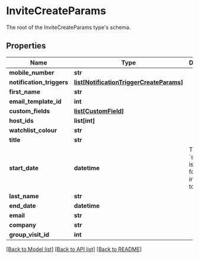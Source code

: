 # InviteCreateParams

The root of the InviteCreateParams type's schema.
## Properties
Name | Type | Description | Notes
------------ | ------------- | ------------- | -------------
**mobile_number** | **str** |  | [optional] 
**notification_triggers** | [**list[NotificationTriggerCreateParams]**](NotificationTriggerCreateParams.md) |  | [optional] 
**first_name** | **str** |  | 
**email_template_id** | **int** |  | [optional] 
**custom_fields** | [**list[CustomField]**](CustomField.md) |  | [optional] 
**host_ids** | **list[int]** |  | [optional] 
**watchlist_colour** | **str** |  | [optional] 
**title** | **str** |  | [optional] 
**start_date** | **datetime** | The &#x60;start_date&#x60; is required for invitations to lobbies | [optional] 
**last_name** | **str** |  | 
**end_date** | **datetime** |  | [optional] 
**email** | **str** |  | 
**company** | **str** |  | [optional] 
**group_visit_id** | **int** |  | [optional] 

[[Back to Model list]](../README.md#documentation-for-models) [[Back to API list]](../README.md#documentation-for-api-endpoints) [[Back to README]](../README.md)


